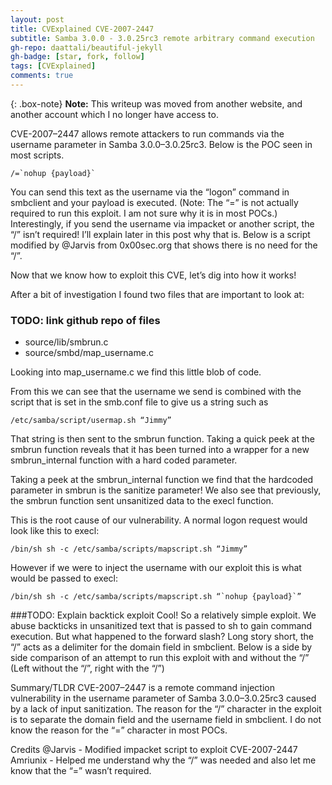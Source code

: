 ```yaml
---
layout: post
title: CVExplained CVE-2007-2447
subtitle: Samba 3.0.0 - 3.0.25rc3 remote arbitrary command execution
gh-repo: daattali/beautiful-jekyll
gh-badge: [star, fork, follow]
tags: [CVExplained]
comments: true
---
```


{: .box-note}
**Note:** This writeup was moved from another website, and another account which I no longer have access to.

CVE-2007–2447 allows remote attackers to run commands via the username parameter in Samba 3.0.0–3.0.25rc3. Below is the POC seen in most scripts.

~~~
/=`nohup {payload}`
~~~

You can send this text as the username via the “logon” command in smbclient and your payload is executed. (Note: The “=” is not actually required to run this exploit. I am not sure why it is in most POCs.) Interestingly, if you send the username via impacket or another script, the “/” isn’t required! I’ll explain later in this post why that is. Below is a script modified by @Jarvis from 0x00sec.org that shows there is no need for the “/”.

Now that we know how to exploit this CVE, let’s dig into how it works!

After a bit of investigation I found two files that are important to look at:
### TODO: link github repo of files

  - source/lib/smbrun.c
  - source/smbd/map_username.c

Looking into map_username.c we find this little blob of code.

From this we can see that the username we send is combined with the script that is set in the smb.conf file to give us a string such as

~~~
/etc/samba/script/usermap.sh “Jimmy”
~~~

That string is then sent to the smbrun function. Taking a quick peek at the smbrun function reveals that it has been turned into a wrapper for a new smbrun_internal function with a hard coded parameter.

Taking a peek at the smbrun_internal function we find that the hardcoded parameter in smbrun is the sanitize parameter! We also see that previously, the smbrun function sent unsanitized data to the execl function.

This is the root cause of our vulnerability. A normal logon request would look like this to execl:

~~~
/bin/sh sh -c /etc/samba/scripts/mapscript.sh “Jimmy”
~~~

However if we were to inject the username with our exploit this is what would be passed to execl:

~~~
/bin/sh sh -c /etc/samba/scripts/mapscript.sh “`nohup {payload}`”
~~~

###TODO: Explain backtick exploit
Cool! So a relatively simple exploit. We abuse backticks in unsanitized text that is passed to sh to gain command execution. But what happened to the forward slash? Long story short, the “/” acts as a delimiter for the domain field in smbclient. Below is a side by side comparison of an attempt to run this exploit with and without the “/” (Left without the “/”, right with the “/”)

Summary/TLDR
CVE-2007–2447 is a remote command injection vulnerability in the username parameter of Samba 3.0.0–3.0.25rc3 caused by a lack of input sanitization. The reason for the “/” character in the exploit is to separate the domain field and the username field in smbclient. I do not know the reason for the “=” character in most POCs.

Credits
@Jarvis - Modified impacket script to exploit CVE-2007-2447
Amriunix - Helped me understand why the “/” was needed and also let me know that the “=” wasn’t required.
